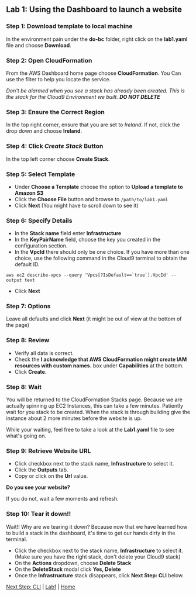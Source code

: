 ## Lab 1: Using the Dashboard to launch a website

### Step 1: Download template to local machine
In the environment pain under the **do-bc** folder, right click on the **lab1.yaml** file and choose **Download**.

### Step 2: Open CloudFormation
From the AWS Dashboard home page choose **CloudFormation**. You Can use the filter to help you locate the service.

*Don't be alarmed when you see a stack has already been created. This is the stack for the Cloud9 Environment we built. **DO NOT DELETE***

### Step 3:  Ensure the Correct Region
In the top right corner, ensure that you are set to *Ireland*. If not, click the drop down and choose **Ireland**.

### Step 4: Click *Create Stack* Button
In the top left corner choose **Create Stack**.

### Step 5: Select Template
- Under **Choose a Template** choose the option to **Upload a template to Amazon S3**
- Click the **Choose File** button and browse to `/path/to/lab1.yaml`
- Click **Next** (You might have to scroll down to see it)

### Step 6: Specify Details
- In the **Stack name** field enter **Infrastructure**
- In the **KeyPairName** field, choose the key you created in the configuration section.
- In the **VpcId** there should only be one choice. If you have more than one choice, use the following command in the Cloud9 terminal to obtain the default ID.
```
aws ec2 describe-vpcs --query 'Vpcs[?IsDefault==`true`].VpcId' --output text
```
- Click **Next**

### Step 7: Options
Leave all defaults and click **Next** (it might be out of view at the bottom of the page)

### Step 8: Review
- Verify all data is correct.
- Check the **I acknowledge that AWS CloudFormation might create IAM resources with custom names.** box under **Capabilities** at the bottom.
- Click **Create**.

### Step 8: Wait
You will be returned to the CloudFormation Stacks page. Because we are actually spinning up EC2 Instances, 
this can take a few minutes. Patiently wait for you stack to be created. 
When the stack is through building give the instance about 2 more minutes before the website is up.

While your waiting, feel free to take a look at the **Lab1.yaml** file to see what's going on. 

### Step 9: Retrieve Website URL
- Click checkbox next to the stack name, **Infrastructure** to select it.
- Click the **Outputs** tab.
- Copy or click on the **Url** value.

**Do you see your website?**

If you do not, wait a few moments and refresh.

### Step 10: Tear it down!!
Wait!! Why are we tearing it down? Because now that we have learned how to build a stack in the dashboard, it's time to get our hands dirty in the terminal.
- Click the checkbox next to the stack name, **Infrastructure** to select it. (Make sure you have the right stack, don't delete your Cloud9 stack)
- On the **Actions** dropdown, choose **Delete Stack**
- On the **DeleteStack** modal click **Yes, Delete**
- Once the **Infrastructure** stack disappears, click **Next Step: CLI** below.

[Next Step: CLI](cli.md) | [Lab1](README.md) | [Home](../../README.md)